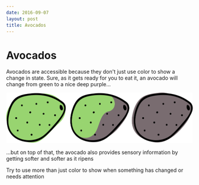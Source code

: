 ```yaml
---
date: 2016-09-07
layout: post
title: Avocados
---
```


# Avocados

Avocados are accessible because they don't just use color to show a change in state. Sure, as it gets ready for you to eat it, an avocado will change from green to a nice deep purple...

![Avocado color progression](/assets/avocado-color-progression.svg)

...but on top of that, the avocado also provides sensory information by getting softer and softer as it ripens

<div class="tip">
	<p>Try to use more than just color to show when something has changed or needs attention</p>
</div>

